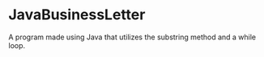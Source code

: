 # JavaBusinessLetter
A program made using Java that utilizes the substring method and a while loop.
